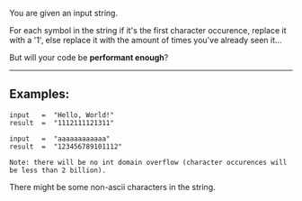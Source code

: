 You are given an input string.

For each symbol in the string if it's the first character occurence, replace it with a '1', else replace it with the amount of times you've already seen it...
      
But will your code be **performant enough**?

___

## Examples:

```
input   =  "Hello, World!"
result  =  "1112111121311"

input   =  "aaaaaaaaaaaa"
result  =  "123456789101112"
```

```if:java
Note: there will be no int domain overflow (character occurences will be less than 2 billion).
```
There might be some non-ascii characters in the string.